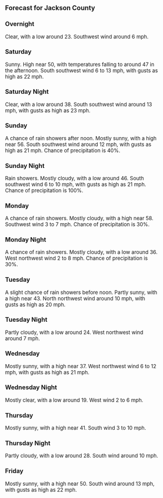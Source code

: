 <div>
   <h2>Forecast for Jackson County</h2>
   <p>
      <div style="font-size:120%">
         <h3>Overnight</h3>Clear, with a low around 23. Southwest wind around 6 mph.<br></div>
   </p>
   <p>
      <div style="font-size:120%">
         <h3>Saturday</h3>Sunny. High near 50, with temperatures falling to around 47 in the afternoon. South southwest wind 6 to 13 mph, with gusts
         as high as 22 mph.<br></div>
   </p>
   <p>
      <div style="font-size:120%">
         <h3>Saturday Night</h3>Clear, with a low around 38. South southwest wind around 13 mph, with gusts as high as 23 mph.<br></div>
   </p>
   <p>
      <div style="font-size:120%">
         <h3>Sunday</h3>A chance of rain showers after noon. Mostly sunny, with a high near 56. South southwest wind around 12 mph, with gusts as
         high as 21 mph. Chance of precipitation is 40%.<br></div>
   </p>
   <p>
      <div style="font-size:120%">
         <h3>Sunday Night</h3>Rain showers. Mostly cloudy, with a low around 46. South southwest wind 6 to 10 mph, with gusts as high as 21 mph. Chance
         of precipitation is 100%.<br></div>
   </p>
   <p>
      <div style="font-size:120%">
         <h3>Monday</h3>A chance of rain showers. Mostly cloudy, with a high near 58. Southwest wind 3 to 7 mph. Chance of precipitation is 30%.<br></div>
   </p>
   <p>
      <div style="font-size:120%">
         <h3>Monday Night</h3>A chance of rain showers. Mostly cloudy, with a low around 36. West northwest wind 2 to 8 mph. Chance of precipitation is
         30%.<br></div>
   </p>
   <p>
      <div style="font-size:120%">
         <h3>Tuesday</h3>A slight chance of rain showers before noon. Partly sunny, with a high near 43. North northwest wind around 10 mph, with gusts
         as high as 20 mph.<br></div>
   </p>
   <p>
      <div style="font-size:120%">
         <h3>Tuesday Night</h3>Partly cloudy, with a low around 24. West northwest wind around 7 mph.<br></div>
   </p>
   <p>
      <div style="font-size:120%">
         <h3>Wednesday</h3>Mostly sunny, with a high near 37. West northwest wind 6 to 12 mph, with gusts as high as 21 mph.<br></div>
   </p>
   <p>
      <div style="font-size:120%">
         <h3>Wednesday Night</h3>Mostly clear, with a low around 19. West wind 2 to 6 mph.<br></div>
   </p>
   <p>
      <div style="font-size:120%">
         <h3>Thursday</h3>Mostly sunny, with a high near 41. South wind 3 to 10 mph.<br></div>
   </p>
   <p>
      <div style="font-size:120%">
         <h3>Thursday Night</h3>Partly cloudy, with a low around 28. South wind around 10 mph.<br></div>
   </p>
   <p>
      <div style="font-size:120%">
         <h3>Friday</h3>Mostly sunny, with a high near 50. South wind around 13 mph, with gusts as high as 22 mph.<br></div>
   </p>
</div>